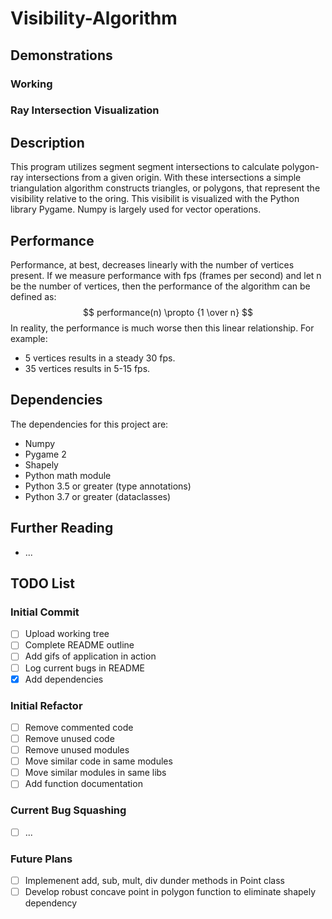 # Visibility-Algorithm
## Demonstrations
### Working
### Ray Intersection Visualization
## Description
This program utilizes segment segment intersections to calculate polygon-ray intersections from a given origin. With these intersections a simple  triangulation algorithm constructs triangles, or polygons, that represent the visibility relative to the oring. This visibilit is visualized with the Python library Pygame. Numpy is largely used for vector operations.
## Performance
Performance, at best, decreases linearly with the number of vertices present. If we measure performance with fps (frames per second) and let n be the number of vertices, then the performance of the algorithm can be defined as:
$$ performance(n) \propto {1 \over n} $$
In reality, the performance is much worse then this linear relationship. For example: 
- 5 vertices results in a steady 30 fps.
- 35 vertices results in 5-15 fps.
## Dependencies
The dependencies for this project are:
- Numpy
- Pygame 2
- Shapely
- Python math module
- Python 3.5 or greater (type annotations)
- Python 3.7 or greater (dataclasses)
## Further Reading
- ...
## TODO List
### Initial Commit
- [ ] Upload working tree
- [ ] Complete README outline
- [ ] Add gifs of application in action
- [ ] Log current bugs in README
- [X] Add dependencies
### Initial Refactor
- [ ] Remove commented code
- [ ] Remove unused code
- [ ] Remove unused modules
- [ ] Move similar code in same modules
- [ ] Move similar modules in same libs
- [ ] Add function documentation
### Current Bug Squashing
- [ ] ...
### Future Plans
- [ ] Implemenent add, sub, mult, div dunder methods in Point class
- [ ] Develop robust concave point in polygon function to eliminate shapely dependency
